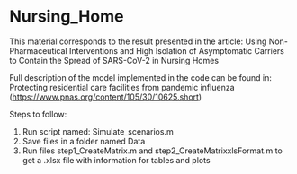 # Nursing_Home
This material corresponds to the result presented in the article: 
Using Non-Pharmaceutical Interventions and High Isolation of Asymptomatic Carriers to Contain the Spread of SARS-CoV-2 in Nursing Homes

Full description of the model implemented in the code can be found in: Protecting residential care facilities from pandemic influenza (https://www.pnas.org/content/105/30/10625.short)

Steps to follow:

   1. Run script named: Simulate_scenarios.m
   2. Save files in a folder named Data
   3. Run files step1_CreateMatrix.m and step2_CreateMatrixxlsFormat.m to get a .xlsx file with information for tables and plots
